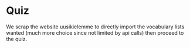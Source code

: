# Quiz

We scrap the website uusikielemme to directly import the vocabulary lists wanted (much more choice since not limited by api calls) then proceed to the quiz.

